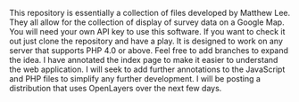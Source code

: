 This repository is essentially a collection of files developed by Matthew Lee. 
They all allow for the collection of display of survey data on a Google Map. 
You will need your own API key to use this software. 
If you want to check it out just clone the repository and have a play.
It is designed to work on any server that supports PHP 4.0 or above. 
Feel free to add branches to expand the idea. 
I have annotated the index page to make it easier to understand the web application. I will seek to add further annotations to the JavaScript and PHP files to simplify any further development.
I will be posting a distribution that uses OpenLayers over the next few days.